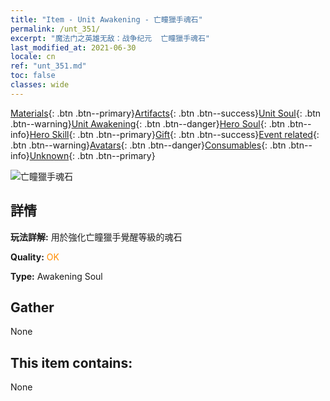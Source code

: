 ```yaml
---
title: "Item - Unit Awakening - 亡瞳獵手魂石"
permalink: /unt_351/
excerpt: "魔法门之英雄无敌：战争纪元  亡瞳獵手魂石"
last_modified_at: 2021-06-30
locale: cn
ref: "unt_351.md"
toc: false
classes: wide
---
```

 [Materials](/ItemsCN/){: .btn .btn--primary}[Artifacts](/ItemsCN/Artifacts/){: .btn .btn--success}[Unit Soul](/ItemsCN/UnitSoul/){: .btn .btn--warning}[Unit Awakening](/ItemsCN/UnitAwakening/){: .btn .btn--danger}[Hero Soul](/ItemsCN/HeroSoul/){: .btn .btn--info}[Hero Skill](/ItemsCN/HeroSkill/){: .btn .btn--primary}[Gift](/ItemsCN/Gift/){: .btn .btn--success}[Event related](/ItemsCN/Events/){: .btn .btn--warning}[Avatars](/ItemsCN/Avatars/){: .btn .btn--danger}[Consumables](/ItemsCN/Consumables/){: .btn .btn--info}[Unknown](/ItemsCN/Unknown/){: .btn .btn--primary}

 ![亡瞳獵手魂石](/images/u/tia_baozang.jpg)

## 詳情
 **玩法詳解:** 用於強化亡瞳獵手覺醒等級的魂石

 **Quality:** <span style="color: #FF8C00">OK</span>

 **Type:** Awakening Soul

## Gather

  None

## This item contains:

  None


